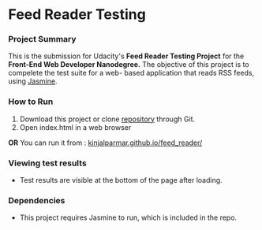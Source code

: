 # Feed Reader Testing

### Project Summary

This is the submission for Udacity's **Feed Reader Testing Project** for the **Front-End Web Developer Nanodegree.** The objective of this project is to compelete the test suite for a web- based application that reads RSS feeds, using [Jasmine](http://jasmine.github.io/).

### How to Run 
1. Download this project or clone [repository](https://github.com/kinjalparmar/udacity-fend-project-8) through Git. 
2. Open index.html in a web browser

**OR**
You can run it from : [kinjalparmar.github.io/feed_reader/](https://kinjalparmar.github.io/feed_reader/)

### Viewing test results
* Test results are visible at the bottom of the page after loading.

### Dependencies
* This project requires Jasmine to run, which is included in the repo.

